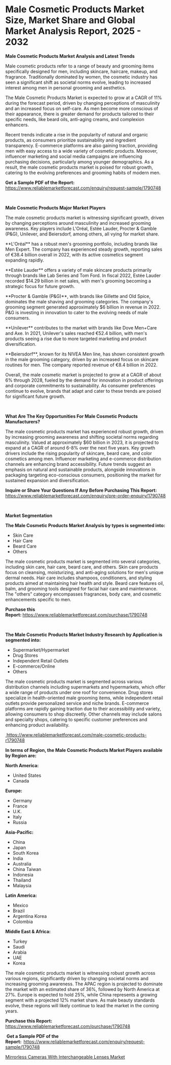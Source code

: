 <p><h1>Male Cosmetic Products Market Size, Market Share and Global Market Analysis Report, 2025 - 2032</h1></p><p><strong>Male Cosmetic Products Market Analysis and Latest Trends</strong></p>
<p><p>Male cosmetic products refer to a range of beauty and grooming items specifically designed for men, including skincare, haircare, makeup, and fragrance. Traditionally dominated by women, the cosmetic industry has seen a significant shift as societal norms evolve, leading to increased interest among men in personal grooming and aesthetics.</p><p>The Male Cosmetic Products Market is expected to grow at a CAGR of 11% during the forecast period, driven by changing perceptions of masculinity and an increased focus on self-care. As men become more conscious of their appearance, there is greater demand for products tailored to their specific needs, like beard oils, anti-aging creams, and complexion enhancers.</p><p>Recent trends indicate a rise in the popularity of natural and organic products, as consumers prioritize sustainability and ingredient transparency. E-commerce platforms are also gaining traction, providing men with easy access to a wide variety of cosmetic products. Moreover, influencer marketing and social media campaigns are influencing purchasing decisions, particularly among younger demographics. As a result, the male cosmetic products market is poised for robust growth, catering to the evolving preferences and grooming habits of modern men.</p></p>
<p><strong>Get a Sample PDF of the Report:&nbsp;</strong> <a href="https://www.reliablemarketforecast.com/enquiry/request-sample/1790748?utm_campaign=2407&utm_medium=2&utm_source=Github&utm_content=ia&utm_term=07022025&utm_id=male-cosmetic-products">https://www.reliablemarketforecast.com/enquiry/request-sample/1790748</a></p>
<p>&nbsp;</p>
<p><strong>Male Cosmetic Products Major Market Players</strong></p>
<p><p>The male cosmetic products market is witnessing significant growth, driven by changing perceptions around masculinity and increased grooming awareness. Key players include L'Oréal, Estée Lauder, Procter & Gamble (P&G), Unilever, and Beiersdorf, among others, all vying for market share.</p><p>**L'Oréal** has a robust men's grooming portfolio, including brands like Men Expert. The company has experienced steady growth, reporting sales of €38.4 billion overall in 2022, with its active cosmetics segment expanding rapidly.</p><p>**Estée Lauder** offers a variety of male skincare products primarily through brands like Lab Series and Tom Ford. In fiscal 2022, Estée Lauder recorded $14.29 billion in net sales, with men's grooming becoming a strategic focus for future growth.</p><p>**Procter & Gamble (P&G)**, with brands like Gillette and Old Spice, dominates the male shaving and grooming categories. The company's grooming segment generated approximately $6 billion in revenue in 2022. P&G is investing in innovation to cater to the evolving needs of male consumers.</p><p>**Unilever** contributes to the market with brands like Dove Men+Care and Axe. In 2021, Unilever's sales reached €52.4 billion, with men's products seeing a rise due to more targeted marketing and product diversification.</p><p>**Beiersdorf**, known for its NIVEA Men line, has shown consistent growth in the male grooming category, driven by an increased focus on skincare routines for men. The company reported revenue of €8.4 billion in 2022.</p><p>Overall, the male cosmetic market is projected to grow at a CAGR of about 6% through 2028, fueled by the demand for innovation in product offerings and corporate commitments to sustainability. As consumer preferences continue to evolve, brands that adapt and cater to these trends are poised for significant future growth.</p></p>
<p>&nbsp;</p>
<p><strong>What Are The Key Opportunities For Male Cosmetic Products Manufacturers?</strong></p>
<p><p>The male cosmetic products market has experienced robust growth, driven by increasing grooming awareness and shifting societal norms regarding masculinity. Valued at approximately $60 billion in 2023, it is projected to expand at a CAGR of around 6-8% over the next five years. Key growth drivers include the rising popularity of skincare, beard care, and color cosmetics among men. Influencer marketing and e-commerce distribution channels are enhancing brand accessibility. Future trends suggest an emphasis on natural and sustainable products, alongside innovations in packaging targeting eco-conscious consumers, positioning the market for sustained expansion and diversification.</p></p>
<p><strong>Inquire or Share Your Questions If Any Before Purchasing This Report:</strong> <a href="https://www.reliablemarketforecast.com/enquiry/pre-order-enquiry/1790748?utm_campaign=2407&utm_medium=2&utm_source=Github&utm_content=ia&utm_term=07022025&utm_id=male-cosmetic-products">https://www.reliablemarketforecast.com/enquiry/pre-order-enquiry/1790748</a></p>
<p>&nbsp;</p>
<p><strong>Market Segmentation</strong></p>
<p><strong>The Male Cosmetic Products Market Analysis by types is segmented into:</strong></p>
<p><ul><li>Skin Care</li><li>Hair Care</li><li>Beard Care</li><li>Others</li></ul></p>
<p><p>The male cosmetic products market is segmented into several categories, including skin care, hair care, beard care, and others. Skin care products focus on cleansing, moisturizing, and anti-aging solutions for men's unique dermal needs. Hair care includes shampoos, conditioners, and styling products aimed at maintaining hair health and style. Beard care features oil, balm, and grooming tools designed for facial hair care and maintenance. The "others" category encompasses fragrances, body care, and cosmetic enhancements specific to men.</p></p>
<p><strong>Purchase this Report:&nbsp;</strong><a href="https://www.reliablemarketforecast.com/purchase/1790748?utm_campaign=2407&utm_medium=2&utm_source=Github&utm_content=ia&utm_term=07022025&utm_id=male-cosmetic-products">https://www.reliablemarketforecast.com/purchase/1790748</a></p>
<p>&nbsp;</p>
<p><strong>The Male Cosmetic Products Market Industry Research by Application is segmented into:</strong></p>
<p><ul><li>Supermarket/Hypermarket</li><li>Drug Stores</li><li>Independent Retail Outlets</li><li>E-commerce/Online</li><li>Others</li></ul></p>
<p><p>The male cosmetic products market is segmented across various distribution channels including supermarkets and hypermarkets, which offer a wide range of products under one roof for convenience. Drug stores specialize in health-oriented male grooming items, while independent retail outlets provide personalized service and niche brands. E-commerce platforms are rapidly gaining traction due to their accessibility and variety, allowing consumers to shop discreetly. Other channels may include salons and specialty shops, catering to specific customer preferences and enhancing product availability.</p></p>
<p><a href="https://www.reliablemarketforecast.com/male-cosmetic-products-r1790748?utm_campaign=2407&utm_medium=2&utm_source=Github&utm_content=ia&utm_term=07022025&utm_id=male-cosmetic-products">&nbsp;https://www.reliablemarketforecast.com/male-cosmetic-products-r1790748</a></p>
<p><strong>In terms of Region, the Male Cosmetic Products Market Players available by Region are:</strong></p>
<p>
    <p> <strong> North America: </strong>
        <ul>
            <li>United States</li>
            <li>Canada</li>
        </ul>
        </p> 
    <p> <strong> Europe: </strong>
        <ul>
            <li>Germany</li>
            <li>France</li>
            <li>U.K.</li>
            <li>Italy</li>
            <li>Russia</li>
        </ul>
        </p> 
    <p> <strong> Asia-Pacific: </strong>
        <ul>
            <li>China</li>
            <li>Japan</li>
            <li>South Korea</li>
            <li>India</li>
            <li>Australia</li>
            <li>China Taiwan</li>
            <li>Indonesia</li>
            <li>Thailand</li>
            <li>Malaysia</li>
        </ul>
        </p> 
    <p> <strong> Latin America: </strong>
        <ul>
            <li>Mexico</li>
            <li>Brazil</li>
            <li>Argentina Korea</li>
            <li>Colombia</li>
        </ul>
        </p> 
    <p> <strong> Middle East & Africa: </strong>
        <ul>
            <li>Turkey</li>
            <li>Saudi</li>
            <li>Arabia</li>
            <li>UAE</li>
            <li>Korea</li>
        </ul>
    </p>
    </p>
<p><p>The male cosmetic products market is witnessing robust growth across various regions, significantly driven by changing societal norms and increasing grooming awareness. The APAC region is projected to dominate the market with an estimated share of 36%, followed by North America at 27%. Europe is expected to hold 25%, while China represents a growing segment with a projected 12% market share. As male beauty standards evolve, these regions will likely continue to lead the market in the coming years.</p></p>
<p><strong>Purchase this Report: </strong><a href="https://www.reliablemarketforecast.com/purchase/1790748?utm_campaign=2407&utm_medium=2&utm_source=Github&utm_content=ia&utm_term=07022025&utm_id=male-cosmetic-products">https://www.reliablemarketforecast.com/purchase/1790748</a></p>
<p>&nbsp;<strong>Get a Sample PDF of the Report:&nbsp;&nbsp;</strong><a href="https://www.reliablemarketforecast.com/enquiry/request-sample/1790748?utm_campaign=2407&utm_medium=2&utm_source=Github&utm_content=ia&utm_term=07022025&utm_id=male-cosmetic-products">https://www.reliablemarketforecast.com/enquiry/request-sample/1790748</a></p>
<p><strong></strong></p>
<p><p><a href="https://github.com/bogganbillie6969/Market-Research-Report-List-1/blob/main/mirrorless-cameras-with-interchangeable-lenses-market.md?utm_campaign=2407&utm_medium=2&utm_source=Github&utm_content=ia&utm_term=07022025&utm_id=male-cosmetic-products">Mirrorless Cameras With Interchangeable Lenses Market</a></p></p>